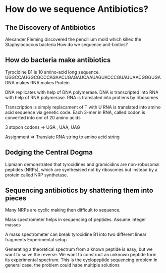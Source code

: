 # How do we sequence Antibiotics?

## The Discovery of Antibiotics

Alexander Fleming discovered the pencillium mold which killed the Staphylococcus bacteria
How do we sequence anit-biotics?

## How do bacteria make antibiotics

Tyrocidine B1 is 10 amino-acid long sequence.
UGGCCAUGGCGCCCAGAACUGAGAUCAAUAGUACCCGUAUUAACGGGUGA
DNA makes RNA makes Protein

DNA replicates with help of DNA polymerase.
DNA is transcripted into RNA with help of RNA polymerase.
RNA is translated into protiens by ribosomes

Transcription is simply replacament of T with U
RNA is translated into amino acid sequence via genetic code.
Each 3-mer in RNA, called codon is converted into onr of 20 amino acids

3 stopon codons -> UGA , UAA, UAG

Assignment => Translate RNA string to amino acid string

## Dodging the Central Dogma

Lipmann demonstrated that tyrocidines and gramicidins are non-robosomal peptides (NRPs), which are synthesised not by ribosomes but instead by a protein called NRP synthetase.

## Sequencing antibiotics by shattering them into pieces

Many NRPs are cyclic making then difficult to sequence.

Mass spectrometer helps in sequencing of peptides.
Assume integer masses

A mass spectrometer can break tyrocidine B1 into two different linear fragments
Experimental setup

Generating a theoretical spectrum from a known peptide is easy, but we want to solve the reverse. We want to construct an unknown peptide form its experimental spectrum. This is the cyclopeptide sequencing problem
In general case, the problem could habe multiple solutions
